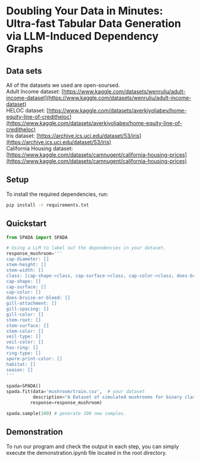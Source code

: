 Doubling Your Data in Minutes: Ultra-fast Tabular Data Generation via LLM-Induced Dependency Graphs
====

Data sets
----
All of the datasets we used are open-soursed.<br>
Adult Income dataset: [https://www.kaggle.com/datasets/wenruliu/adult-income-dataset](https://www.kaggle.com/datasets/wenruliu/adult-income-dataset)<br>
HELOC dataset: [https://www.kaggle.com/datasets/averkiyoliabev/home-equity-line-of-creditheloc](https://www.kaggle.com/datasets/averkiyoliabev/home-equity-line-of-creditheloc)<br>
Iris dataset: [https://archive.ics.uci.edu/dataset/53/iris](https://archive.ics.uci.edu/dataset/53/iris)<br>
California Housing dataset: [https://www.kaggle.com/datasets/camnugent/california-housing-prices](https://www.kaggle.com/datasets/camnugent/california-housing-prices)<br>

Setup
----
To install the required dependencies, run:

```bash
pip install -r requirements.txt
```

## Quickstart

```python
from SPADA import SPADA

# Using a LLM to label out the dependencies in your dataset.
response_mushroom='''
cap-diameter: []
stem-height: []
stem-width: []
class: [cap-shape->class, cap-surface->class, cap-color->class, does-bruise-or-bleed->class, gill-attachment->class, gill-spacing->class, gill-color->class, stem-root->class, stem-surface->class, stem-color->class, veil-type->class, veil-color->class, has-ring->class, ring-type->class, spore-print-color->class, habitat->class, season->class]
cap-shape: []
cap-surface: []
cap-color: []
does-bruise-or-bleed: []
gill-attachment: []
gill-spacing: []
gill-color: []
stem-root: []
stem-surface: []
stem-color: []
veil-type: []
veil-color: []
has-ring: []
ring-type: []
spore-print-color: []
habitat: []
season: []
'''

spada=SPADA()
spada.fit(data='mushroom/train.csv',  # your dataset
          description="A Dataset of simulated mushrooms for binary classification into edible and poisonous.", 
         response=response_mushroom)

spada.sample(100) # generate 100 new samples.

```

Demonstration
----
To run our program and check the output in each step, you can simply execute the demonstration.ipynb file located in the root directory.<br> 
